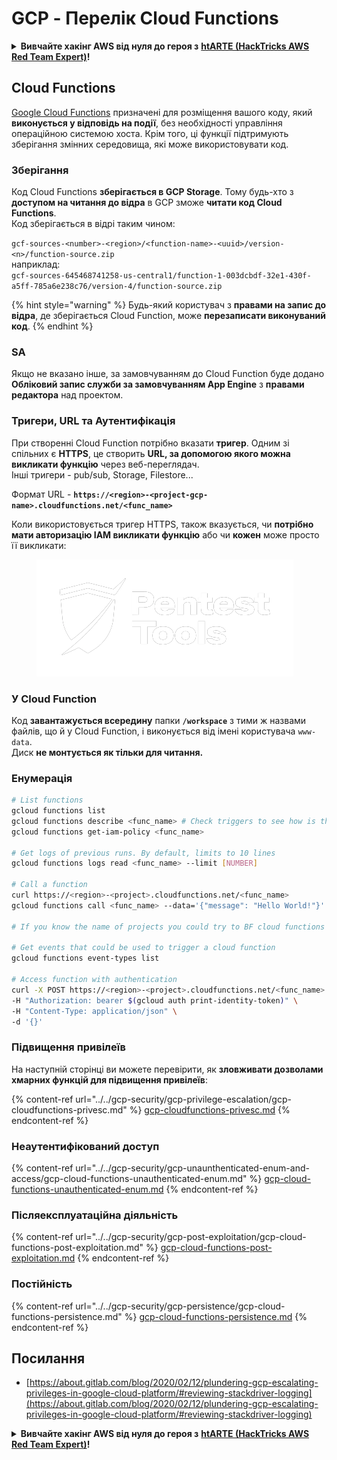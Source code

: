 # GCP - Перелік Cloud Functions

<details>

<summary><strong>Вивчайте хакінг AWS від нуля до героя з</strong> <a href="https://training.hacktricks.xyz/courses/arte"><strong>htARTE (HackTricks AWS Red Team Expert)</strong></a><strong>!</strong></summary>

Інші способи підтримки HackTricks:

* Якщо ви хочете побачити вашу **компанію в рекламі на HackTricks** або **завантажити HackTricks у форматі PDF**, перевірте [**ПЛАНИ ПІДПИСКИ**](https://github.com/sponsors/carlospolop)!
* Отримайте [**офіційний PEASS & HackTricks мерч**](https://peass.creator-spring.com)
* Відкрийте для себе [**Сім'ю PEASS**](https://opensea.io/collection/the-peass-family), нашу колекцію ексклюзивних [**NFT**](https://opensea.io/collection/the-peass-family)
* **Приєднуйтесь до** 💬 [**групи Discord**](https://discord.gg/hRep4RUj7f) або [**групи telegram**](https://t.me/peass) або **слідкуйте** за нами на **Twitter** 🐦 [**@hacktricks_live**](https://twitter.com/hacktricks_live)**.**
* **Поділіться своїми хакерськими трюками, надсилайте PR до** [**HackTricks**](https://github.com/carlospolop/hacktricks) та [**HackTricks Cloud**](https://github.com/carlospolop/hacktricks-cloud) репозиторіїв.

</details>

## Cloud Functions <a href="#reviewing-cloud-functions" id="reviewing-cloud-functions"></a>

[Google Cloud Functions](https://cloud.google.com/functions/) призначені для розміщення вашого коду, який **виконується у відповідь на події**, без необхідності управління операційною системою хоста. Крім того, ці функції підтримують зберігання змінних середовища, які може використовувати код.

### Зберігання

Код Cloud Functions **зберігається в GCP Storage**. Тому будь-хто з **доступом на читання до відра** в GCP зможе **читати код Cloud Functions**.\
Код зберігається в відрі таким чином:

`gcf-sources-<number>-<region>/<function-name>-<uuid>/version-<n>/function-source.zip`\
наприклад:\
`gcf-sources-645468741258-us-central1/function-1-003dcbdf-32e1-430f-a5ff-785a6e238c76/version-4/function-source.zip`

{% hint style="warning" %}
Будь-який користувач з **правами на запис до відра**, де зберігається Cloud Function, може **перезаписати виконуваний код**.
{% endhint %}

### SA

Якщо не вказано інше, за замовчуванням до Cloud Function буде додано **Обліковий запис служби за замовчуванням App Engine** з **правами редактора** над проектом.

### Тригери, URL та Аутентифікація

При створенні Cloud Function потрібно вказати **тригер**. Одним зі спільних є **HTTPS**, це створить **URL, за допомогою якого можна викликати функцію** через веб-переглядач.\
Інші тригери - pub/sub, Storage, Filestore...

Формат URL - **`https://<region>-<project-gcp-name>.cloudfunctions.net/<func_name>`**

Коли використовується тригер HTTPS, також вказується, чи **потрібно мати авторизацію IAM викликати функцію** або чи **кожен** може просто її викликати:

<figure><img src="../../../.gitbook/assets/image (3) (1) (1).png" alt=""><figcaption></figcaption></figure>

### У Cloud Function

Код **завантажується всередину** папки **`/workspace`** з тими ж назвами файлів, що й у Cloud Function, і виконується від імені користувача `www-data`.\
Диск **не монтується як тільки для читання.**

### Енумерація
```bash
# List functions
gcloud functions list
gcloud functions describe <func_name> # Check triggers to see how is this function invoked
gcloud functions get-iam-policy <func_name>

# Get logs of previous runs. By default, limits to 10 lines
gcloud functions logs read <func_name> --limit [NUMBER]

# Call a function
curl https://<region>-<project>.cloudfunctions.net/<func_name>
gcloud functions call <func_name> --data='{"message": "Hello World!"}'

# If you know the name of projects you could try to BF cloud functions names

# Get events that could be used to trigger a cloud function
gcloud functions event-types list

# Access function with authentication
curl -X POST https://<region>-<project>.cloudfunctions.net/<func_name> \
-H "Authorization: bearer $(gcloud auth print-identity-token)" \
-H "Content-Type: application/json" \
-d '{}'
```
### Підвищення привілеїв

На наступній сторінці ви можете перевірити, як **зловживати дозволами хмарних функцій для підвищення привілеїв**:

{% content-ref url="../../gcp-security/gcp-privilege-escalation/gcp-cloudfunctions-privesc.md" %}
[gcp-cloudfunctions-privesc.md](../../gcp-security/gcp-privilege-escalation/gcp-cloudfunctions-privesc.md)
{% endcontent-ref %}

### Неаутентифікований доступ

{% content-ref url="../../gcp-security/gcp-unaunthenticated-enum-and-access/gcp-cloud-functions-unauthenticated-enum.md" %}
[gcp-cloud-functions-unauthenticated-enum.md](../../gcp-security/gcp-unaunthenticated-enum-and-access/gcp-cloud-functions-unauthenticated-enum.md)
{% endcontent-ref %}

### Післяексплуатаційна діяльність

{% content-ref url="../../gcp-security/gcp-post-exploitation/gcp-cloud-functions-post-exploitation.md" %}
[gcp-cloud-functions-post-exploitation.md](../../gcp-security/gcp-post-exploitation/gcp-cloud-functions-post-exploitation.md)
{% endcontent-ref %}

### Постійність

{% content-ref url="../../gcp-security/gcp-persistence/gcp-cloud-functions-persistence.md" %}
[gcp-cloud-functions-persistence.md](../../gcp-security/gcp-persistence/gcp-cloud-functions-persistence.md)
{% endcontent-ref %}

## Посилання

* [https://about.gitlab.com/blog/2020/02/12/plundering-gcp-escalating-privileges-in-google-cloud-platform/#reviewing-stackdriver-logging](https://about.gitlab.com/blog/2020/02/12/plundering-gcp-escalating-privileges-in-google-cloud-platform/#reviewing-stackdriver-logging)

<details>

<summary><strong>Вивчайте хакінг AWS від нуля до героя з</strong> <a href="https://training.hacktricks.xyz/courses/arte"><strong>htARTE (HackTricks AWS Red Team Expert)</strong></a><strong>!</strong></summary>

Інші способи підтримки HackTricks:

* Якщо ви хочете побачити свою **компанію рекламовану в HackTricks** або **завантажити HackTricks у форматі PDF**, перевірте [**ПЛАНИ ПІДПИСКИ**](https://github.com/sponsors/carlospolop)!
* Отримайте [**офіційний PEASS & HackTricks мерч**](https://peass.creator-spring.com)
* Відкрийте для себе [**Сім'ю PEASS**](https://opensea.io/collection/the-peass-family), нашу колекцію ексклюзивних [**NFT**](https://opensea.io/collection/the-peass-family)
* **Приєднуйтесь до** 💬 [**групи Discord**](https://discord.gg/hRep4RUj7f) або [**групи telegram**](https://t.me/peass) або **слідкуйте** за нами на **Twitter** 🐦 [**@hacktricks_live**](https://twitter.com/hacktricks_live)**.**
* **Поділіться своїми хакерськими трюками, надсилайте PR до** [**HackTricks**](https://github.com/carlospolop/hacktricks) та [**HackTricks Cloud**](https://github.com/carlospolop/hacktricks-cloud) github репозиторіїв.

</details>
